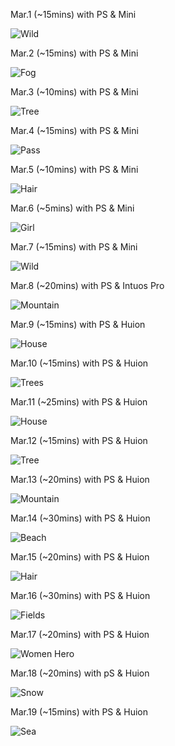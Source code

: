 Mar.1 (~15mins) with PS & Mini

![Wild](1.jpg)

Mar.2 (~15mins) with PS & Mini

![Fog](2.jpg)

Mar.3 (~10mins) with PS & Mini

![Tree](3.jpg)

Mar.4 (~15mins) with PS & Mini

![Pass](4.jpg)

Mar.5 (~10mins) with PS & Mini

![Hair](5.jpg)

Mar.6 (~5mins) with PS & Mini

![Girl](6.jpg)

Mar.7 (~15mins) with PS & Mini

![Wild](7.jpg)

Mar.8 (~20mins) with PS & Intuos Pro

![Mountain](8.jpg)

Mar.9 (~15mins) with PS & Huion

![House](9.jpg)

Mar.10 (~15mins) with PS & Huion

![Trees](10.jpg)

Mar.11 (~25mins) with PS & Huion

![House](11.jpg)

Mar.12 (~15mins) with PS & Huion

![Tree](12.jpg)

Mar.13 (~20mins) with PS & Huion

![Mountain](13.jpg)

Mar.14 (~30mins) with PS & Huion

![Beach](14.jpg)

Mar.15 (~20mins) with PS & Huion

![Hair](15.jpg)

Mar.16 (~30mins) with PS & Huion

![Fields](16.jpg)

Mar.17 (~20mins) with PS & Huion

![Women Hero](17.jpg)

Mar.18 (~20mins) with pS & Huion

![Snow](18.jpg)

Mar.19 (~15mins) with PS & Huion

![Sea](19.jpg)

